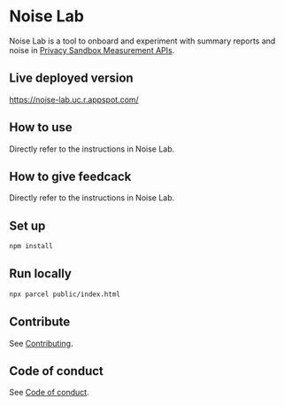 # Noise Lab

Noise Lab is a tool to onboard and experiment with summary reports and noise in [Privacy Sandbox Measurement APIs](https://developer.chrome.com/docs/privacy-sandbox/#measure-digital-ads).

## Live deployed version

https://noise-lab.uc.r.appspot.com/

## How to use

Directly refer to the instructions in Noise Lab.

## How to give feedcack

Directly refer to the instructions in Noise Lab.

## Set up

```bash
npm install
```

## Run locally

```bash
npx parcel public/index.html
```

## Contribute

See [Contributing](https://github.com/privacysandbox/noise-lab/blob/main/docs/contributing.md).

## Code of conduct

See [Code of conduct](https://github.com/privacysandbox/noise-lab/blob/main/docs/code-of-conduct.md).
